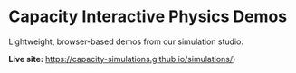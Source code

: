 # Capacity Interactive Physics Demos

Lightweight, browser-based demos from our simulation studio.

**Live site:** https://capacity-simulations.github.io/simulations/)
